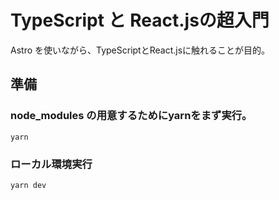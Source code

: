 # TypeScript と React.jsの超入門

Astro を使いながら、TypeScriptとReact.jsに触れることが目的。

## 準備

### node_modules の用意するためにyarnをまず実行。

```
yarn
```

### ローカル環境実行

```
yarn dev
```